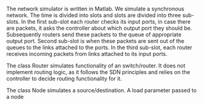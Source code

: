 The network simulator is written in Matlab. We simulate a synchronous network. The time is divided into slots and slots are divided into three sub-slots. In the first sub-slot each router checks its input ports, in case there are packets, it asks the controller about which output port they should be. Subsequently routers send these packets to the queue of appropriate output port. Second sub-slot is when these packets are sent out of the queues to the links attached to the ports. In the third sub-slot, each router receives incoming packets from links attached to its input ports. 

The class Router simulates functionality of an switch/router. It does not implement routing logic, as it follows the SDN principles and relies on the controller to decide routing functionality for it. 

The class Node simulates a source/destination. A load parameter passed to a node 
